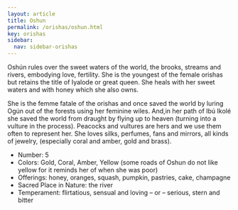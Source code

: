 ```yaml
---
layout: article
title: Oshun
permalink: /orishas/oshun.html
key: orishas
sidebar:
  nav: sidebar-orishas
---
```


Oshún rules over the sweet waters of the world, the brooks, streams and rivers, embodying love, fertility. She is the youngest of the female orishas but retains the title of Iyalode or great queen. She heals with her sweet waters and with honey which she also owns.

She is the femme fatale of the orishas and once saved the world by luring Ogún out of the forests using her feminine wiles. And,in her path of Ibú Ikolé she saved the world from draught by flying up to heaven (turning into a vulture in the process).  Peacocks and vultures are hers and we use them often to represent her. She loves silks, perfumes, fans and mirrors, all kinds of jewelry, (especially coral and amber, gold and brass).

- Number: 5
- Colors: Gold, Coral, Amber, Yellow (some roads of Oshun do not like yellow for it reminds her of when she was poor)
- Offerings: honey, oranges, squash, pumpkin, pastries, cake, champagne
- Sacred Place in Nature: the river
- Temperament: flirtatious, sensual and loving – or – serious, stern and bitter